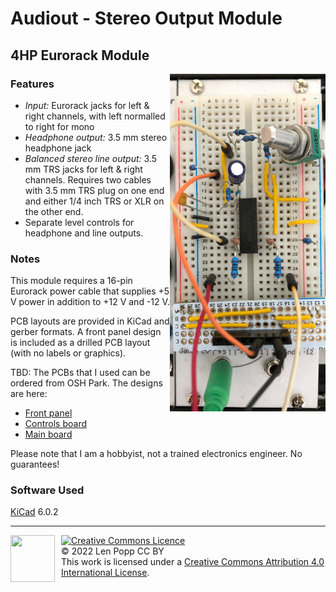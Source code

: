 # Audiout - Stereo Output Module

## 4HP Eurorack Module

<img src="Audiout.jpg" style="float:right">

### Features
- _Input:_ Eurorack jacks for left & right channels, with left normalled to right for mono
- _Headphone output:_ 3.5 mm stereo headphone jack
- _Balanced stereo line output:_ 3.5 mm TRS jacks for left & right channels. Requires two cables with 3.5 mm TRS plug on one end and either 1/4 inch TRS or XLR on the other end.
- Separate level controls for headphone and line outputs.

### Notes
This module requires a 16-pin Eurorack power cable that supplies +5 V power in addition to +12 V and -12 V.

PCB layouts are provided in KiCad and gerber formats. A front panel design is included as a drilled PCB layout (with no labels or graphics).

TBD: The PCBs that I used can be ordered from OSH Park. The designs are here:
- [Front panel](https://oshpark.com/shared_projects/zzz)
- [Controls board](https://oshpark.com/shared_projects/zzz)
- [Main board](https://oshpark.com/shared_projects/zzz)

Please note that I am a hobbyist, not a trained electronics engineer. No guarantees!

### Software Used
[KiCad](https://www.kicad.org/) 6.0.2

<hr /><div><div style="float:left; padding-right:10px;"><img src="https://i0.wp.com/www.oshwa.org/wp-content/uploads/2014/03/oshw-logo-100-px.png" width=71 height=75 /></div><div style="xfloat:left; padding-left:10px;"><a rel="license" href="http://creativecommons.org/licenses/by/4.0/"><img alt="Creative Commons Licence" style="border-width:0;" src="https://i.creativecommons.org/l/by/4.0/88x31.png" /></a><br />© 2022 Len Popp CC BY<br />This work is licensed under a <a rel="license" href="http://creativecommons.org/licenses/by/4.0/">Creative Commons Attribution 4.0 International License</a>.</div></div>